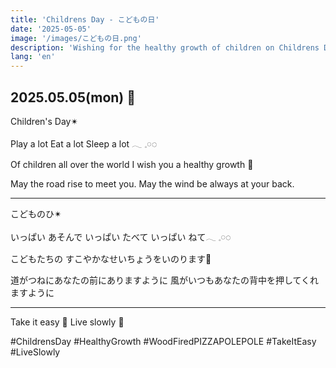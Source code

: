 ```yaml
---
title: 'Childrens Day - こどもの日'
date: '2025-05-05'
image: '/images/こどもの日.png'
description: 'Wishing for the healthy growth of children on Childrens Day. Play a lot, eat a lot, sleep a lot. Our thoughts for children all over the world.'
lang: 'en'
---
```


## 2025.05.05(mon) 🎏

Children's Day✴︎

Play a lot
Eat a lot
Sleep a lot 𓂃 𓈒𓏸◌

Of children all over the world
I wish you a healthy growth 🌿

May the road rise to meet you.
May the wind be always at your back.

---

こどものひ✴︎

いっぱい あそんで
いっぱい たべて
いっぱい ねて𓂃 𓈒𓏸◌

こどもたちの
すこやかなせいちょうをいのります🌿

道がつねにあなたの前にありますように
風がいつもあなたの背中を押してくれますように

---

Take it easy 👣
Live slowly 🎏

#ChildrensDay #HealthyGrowth #WoodFiredPIZZAPOLEPOLE #TakeItEasy #LiveSlowly
